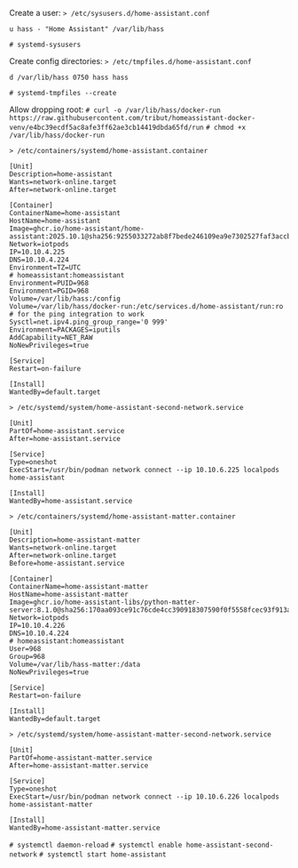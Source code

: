 
Create a user:
`> /etc/sysusers.d/home-assistant.conf`
```
u hass - "Home Assistant" /var/lib/hass
```
`# systemd-sysusers`

Create config directories:
`> /etc/tmpfiles.d/home-assistant.conf`
```
d /var/lib/hass 0750 hass hass
```
`# systemd-tmpfiles --create`

Allow dropping root:
`# curl -o /var/lib/hass/docker-run https://raw.githubusercontent.com/tribut/homeassistant-docker-venv/e4bc39ecdf5ac8afe3ff62ae3cb14419dbda65fd/run`
`# chmod +x /var/lib/hass/docker-run`

`> /etc/containers/systemd/home-assistant.container`
```
[Unit]
Description=home-assistant
Wants=network-online.target
After=network-online.target

[Container]
ContainerName=home-assistant
HostName=home-assistant
Image=ghcr.io/home-assistant/home-assistant:2025.10.1@sha256:9255033272ab8f7bede246109ea9e7302527faf3accbf2ba7ef619e2206107ad
Network=iotpods
IP=10.10.4.225
DNS=10.10.4.224
Environment=TZ=UTC
# homeassistant:homeassistant
Environment=PUID=968
Environment=PGID=968
Volume=/var/lib/hass:/config
Volume=/var/lib/hass/docker-run:/etc/services.d/home-assistant/run:ro
# for the ping integration to work
Sysctl=net.ipv4.ping_group_range='0 999'
Environment=PACKAGES=iputils
AddCapability=NET_RAW
NoNewPrivileges=true

[Service]
Restart=on-failure

[Install]
WantedBy=default.target
```

`> /etc/systemd/system/home-assistant-second-network.service`
```
[Unit]
PartOf=home-assistant.service
After=home-assistant.service

[Service]
Type=oneshot
ExecStart=/usr/bin/podman network connect --ip 10.10.6.225 localpods home-assistant

[Install]
WantedBy=home-assistant.service
```

`> /etc/containers/systemd/home-assistant-matter.container`
```
[Unit]
Description=home-assistant-matter
Wants=network-online.target
After=network-online.target
Before=home-assistant.service

[Container]
ContainerName=home-assistant-matter
HostName=home-assistant-matter
Image=ghcr.io/home-assistant-libs/python-matter-server:8.1.0@sha256:170aa093ce91c76cde4cc390918307590f0f5558fcec93f913af3cb019e6562a
Network=iotpods
IP=10.10.4.226
DNS=10.10.4.224
# homeassistant:homeassistant
User=968
Group=968
Volume=/var/lib/hass-matter:/data
NoNewPrivileges=true

[Service]
Restart=on-failure

[Install]
WantedBy=default.target
```

`> /etc/systemd/system/home-assistant-matter-second-network.service`
```
[Unit]
PartOf=home-assistant-matter.service
After=home-assistant-matter.service

[Service]
Type=oneshot
ExecStart=/usr/bin/podman network connect --ip 10.10.6.226 localpods home-assistant-matter

[Install]
WantedBy=home-assistant-matter.service
```

`# systemctl daemon-reload`
`# systemctl enable home-assistant-second-network`
`# systemctl start home-assistant`
